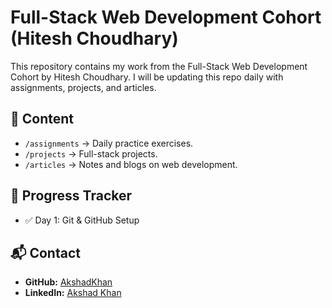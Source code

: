# Full-Stack Web Development Cohort (Hitesh Choudhary)

This repository contains my work from the Full-Stack Web Development Cohort by Hitesh Choudhary. 
I will be updating this repo daily with assignments, projects, and articles.

## 📌 Content
- `/assignments` → Daily practice exercises.
- `/projects` → Full-stack projects.
- `/articles` → Notes and blogs on web development.

## 🚀 Progress Tracker
- ✅ Day 1: Git & GitHub Setup

## 📬 Contact
- **GitHub:** [AkshadKhan](https://github.com/AkshadKhan)
- **LinkedIn:** [Akshad Khan](https://www.linkedin.com/in/akshad-khan-1baa81344?utm_source=share&utm_campaign=share_via&utm_content=profile&utm_medium=android_appe)

